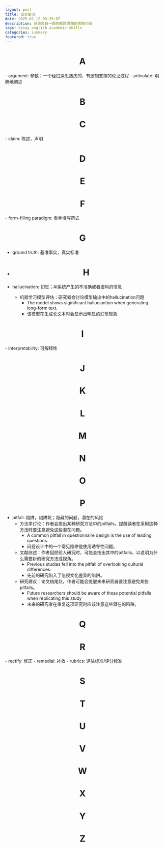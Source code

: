 ```yaml
---
layout: post
title: 论文生词
date: 2025-02-12 03:35:07
description: 记录每日一题的解题思路的求解代码
tags: essay english academic-skills
categories: summary
featured: true
---
```


<h1 style="text-align: center;">A</h1>
- argument: 参数；一个经过深思熟虑的、有逻辑支撑的论证过程
- articulate: 明确地阐述

<h1 style="text-align: center;">B</h1>

<h1 style="text-align: center;">C</h1>
- claim: 陈述，声明
<h1 style="text-align: center;">D</h1>

<h1 style="text-align: center;">E</h1>

<h1 style="text-align: center;">F</h1>
- form-filling paradigm: 表单填写范式

<h1 style="text-align: center;">G</h1>

- ground truth: 基准事实，真实标准
- <h1 style="text-align: center;">H</h1>

- hallucination: 幻觉；AI系统产生的不准确或者虚构的信息
  - 机器学习模型评估：研究者会讨论模型输出中的hallucination问题
    - The model shows siginificant halluciantion when generating long-form text.
    - 该模型在生成长文本时会显示出明显的幻觉现象

<h1 style="text-align: center;">I</h1>
- interpretability: 可解释性

<h1 style="text-align: center;">J</h1>

<h1 style="text-align: center;">K</h1>

<h1 style="text-align: center;">L</h1>

<h1 style="text-align: center;">M</h1>

<h1 style="text-align: center;">N</h1>

<h1 style="text-align: center;">O</h1>

<h1 style="text-align: center;">P</h1>

- pitfall: 陷阱，陷阱坑；隐藏的问题，潜在的风险
  - 方法学讨论：作者会指出某种研究方法中的pitfalls，提醒读者在采用这种方法时要注意避免这些潜在问题。
    - A common pitfall in questionnaire design is the use of leading questions.
    - 问卷设计中的一个常见陷阱是使用诱导性问题。
  - 文献综述：作者回顾前人研究时，可能会指出其中的pitfalls，以说明为什么需要新的研究方法或视角。
    - Previous studies fell into the pitfall of overlooking cultural differences.
    - 先前的研究陷入了忽视文化差异的陷阱。
  - 研究建议：论文结尾处，作者可能会提醒未来研究者要注意避免某些pitfalls。
    - Future researchers should be aware of these potential pitfalls when replicating this study
    - 未来的研究者在重复这项研究时应该注意这些潜在的陷阱。

<h1 style="text-align: center;">Q</h1>

<h1 style="text-align: center;">R</h1>
- rectify: 修正
- remedial: 补救
- rubrics: 评估标准/评分标准

<h1 style="text-align: center;">S</h1>

<h1 style="text-align: center;">T</h1>

<h1 style="text-align: center;">U</h1>

<h1 style="text-align: center;">V</h1>

<h1 style="text-align: center;">W</h1>

<h1 style="text-align: center;">X</h1>

<h1 style="text-align: center;">Y</h1>

<h1 style="text-align: center;">Z</h1>

